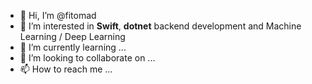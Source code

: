 - 👋 Hi, I’m @fitomad
- 👀 I’m interested in **Swift**, **dotnet** backend development and Machine Learning / Deep Learning
- 🌱 I’m currently learning ...
- 💞️ I’m looking to collaborate on ...
- 📫 How to reach me ...

<!---
fitomad/fitomad is a ✨ special ✨ repository because its `README.md` (this file) appears on your GitHub profile.
You can click the Preview link to take a look at your changes.
--->
